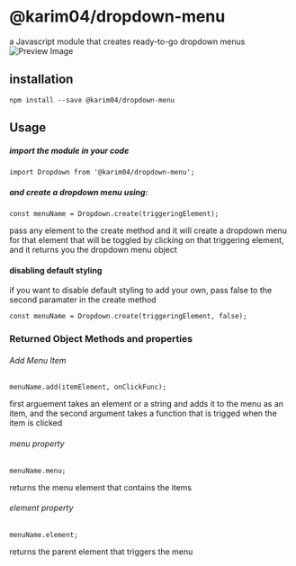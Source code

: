 # @karim04/dropdown-menu
a Javascript module that creates ready-to-go dropdown menus <br>
![Preview Image](https://live.staticflickr.com/65535/52185159485_5647a5ec60_o.png)

## installation
```
npm install --save @karim04/dropdown-menu
```
## Usage
##### import the module in your code
```
import Dropdown from '@karim04/dropdown-menu';
```
##### and create a dropdown menu using:
```
const menuName = Dropdown.create(triggeringElement);
```
pass any element to the create method and it will create a dropdown menu for that element that will be toggled by clicking on that triggering element, and it returns you the dropdown menu object
#### disabling default styling
if you want to disable default styling to add your own, pass false to the second paramater in the create method
```
const menuName = Dropdown.create(triggeringElement, false);
```
### Returned Object Methods and properties
###### Add Menu Item
```
menuName.add(itemElement, onClickFunc);
```
first arguement takes an element or a string and adds it to the menu as an item, and the second argument takes a function that is trigged when the item is clicked
###### menu property
```
menuName.menu;
```
returns the menu element that contains the items
###### element property
```
menuName.element;
```
returns the parent element that triggers the menu